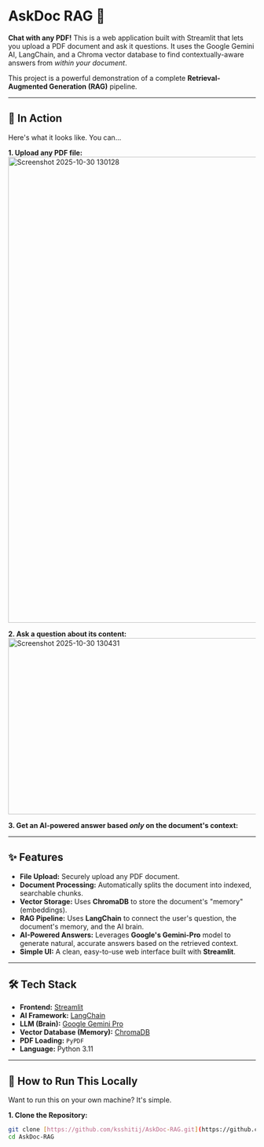 # AskDoc RAG 💬

**Chat with any PDF!** This is a web application built with Streamlit that lets you upload a PDF document and ask it questions. It uses the Google Gemini AI, LangChain, and a Chroma vector database to find contextually-aware answers from *within your document*.

This project is a powerful demonstration of a complete **Retrieval-Augmented Generation (RAG)** pipeline.

---

## 📸 In Action

Here's what it looks like. You can...

**1. Upload any PDF file:**
<img width="1919" height="949" alt="Screenshot 2025-10-30 130128" src="https://github.com/user-attachments/assets/2d232ce1-18fd-4f9a-815b-12b50d7518b3" />


**2. Ask a question about its content:**
<img width="1917" height="359" alt="Screenshot 2025-10-30 130431" src="https://github.com/user-attachments/assets/4641f738-aa3b-435b-a7b8-e0035744362e" />


**3. Get an AI-powered answer based *only* on the document's context:**


---

## ✨ Features

* **File Upload:** Securely upload any PDF document.
* **Document Processing:** Automatically splits the document into indexed, searchable chunks.
* **Vector Storage:** Uses **ChromaDB** to store the document's "memory" (embeddings).
* **RAG Pipeline:** Uses **LangChain** to connect the user's question, the document's memory, and the AI brain.
* **AI-Powered Answers:** Leverages **Google's Gemini-Pro** model to generate natural, accurate answers based on the retrieved context.
* **Simple UI:** A clean, easy-to-use web interface built with **Streamlit**.

---

## 🛠️ Tech Stack

* **Frontend:** [Streamlit](https://streamlit.io/)
* **AI Framework:** [LangChain](https://www.langchain.com/)
* **LLM (Brain):** [Google Gemini Pro](https://ai.google.dev/)
* **Vector Database (Memory):** [ChromaDB](https://www.trychroma.com/)
* **PDF Loading:** `PyPDF`
* **Language:** Python 3.11

---

## 🚀 How to Run This Locally

Want to run this on your own machine? It's simple.

**1. Clone the Repository:**
```bash
git clone [https://github.com/ksshitij/AskDoc-RAG.git](https://github.com/ksshitij/AskDoc-RAG.git)
cd AskDoc-RAG
